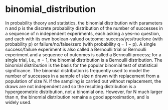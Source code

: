 # binomial_distribution
In probability theory and statistics, the binomial distribution with parameters n and p is the discrete probability distribution of the number of successes in a sequence of n independent experiments, each asking a yes–no question, and each with its own boolean-valued outcome: success/yes/true/one (with probability p) or failure/no/false/zero (with probability q = 1 − p). A single success/failure experiment is also called a Bernoulli trial or Bernoulli experiment and a sequence of outcomes is called a Bernoulli process; for a single trial, i.e., n = 1, the binomial distribution is a Bernoulli distribution. The binomial distribution is the basis for the popular binomial test of statistical significance.  The binomial distribution is frequently used to model the number of successes in a sample of size n drawn with replacement from a population of size N. If the sampling is carried out without replacement, the draws are not independent and so the resulting distribution is a hypergeometric distribution, not a binomial one. However, for N much larger than n, the binomial distribution remains a good approximation, and is widely used.
